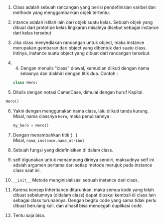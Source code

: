 1. Class adalah sebuah rancangan yang berisi pendefinisian varibel dan methode yang menggambarkan objek tertentu.

2. intance adalah istilah lain dari objek suatu kelas. Sebuah objek yang dibuat  dari prototipe kelas lingkaran misalnya disebut sebagai instance dari kelas tersebut

3. Jika class menyediakan rancangan untuk object, maka instance merupakan gambaran dari object yang dibentuk dari suatu class.\
   Intinya, instance suatu object yang dibuat dari rancangan tersebut.

4. 4. Dengan menulis "class" diawal, kemudian diikuti dengan nama kelasnya dan diakhiri dengan titik dua.
   Contoh : 
   ```python
   class Hero:
   ```

5.  Ditulis dengan notasi CamelCase, dimulai dengan huruf Kapital.
   ```python
   Hero()
   ```

6. Yakni dengan menggunakan nama class, lalu diikuti tanda kurung.\
   Misal, nama classnya `Hero`, maka penulisannya : 
   ```python
   my_hero = Hero()
   ```

7. Dengan menambahkan titik ( . )\
   Misal, `nama_instance.nama_atribut`

8. Sebuah fungsi yang didefinisikan di dalam class.

9. self digunakan untuk menampung dirinya sendiri, maksudnya self ini adalah argumen pertama dari setiap metode merujuk pada instance class saat ini.

10. `__init__` Metode menginisialisasi sebuah instance dari class.

11. Karena konsep Inheritance diturunkan, maka semua kode yang telah dibuat sebelumnya (didalam class) dapat dipakai kembali di class lain sebagai class turunannya. Dengan begitu code yang sama tidak perlu dibuat berulang kali, dan alhasil bisa mencegah duplikasi code.

12. Tentu saja bisa.